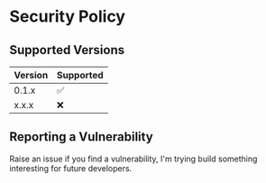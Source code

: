 # Security Policy

## Supported Versions

| Version | Supported          |
| ------- | ------------------ |
| 0.1.x   | :white_check_mark: |
| x.x.x   | :x:                |

## Reporting a Vulnerability

Raise an issue if you find a vulnerability, I'm trying build something interesting for future developers.
